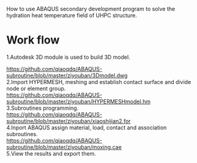 How to use ABAQUS secondary development program to solve the hydration heat temperature field of UHPC structure.
# Work flow
1.Autodesk 3D module is used to build 3D model. 

  https://github.com/qiaoqdq/ABAQUS-subroutine/blob/master/ziyouban/3Dmodel.dwg  
2.Import HYPERMESH, meshing and establish contact surface and divide node or element group.         
  https://github.com/qiaoqdq/ABAQUS-subroutine/blob/master/ziyouban/HYPERMESHmodel.hm  
3.Subroutines programming.  
  https://github.com/qiaoqdq/ABAQUS-subroutine/blob/master/ziyouban/xiaoshijian2.for  
4.Inport ABAQUS assign material, load, contact and association subroutines.  
  https://github.com/qiaoqdq/ABAQUS-subroutine/blob/master/ziyouban/moxing.cae  
5.View the results and export them.

